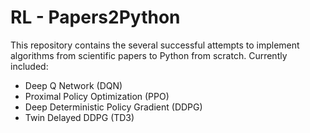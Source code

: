 # RL - Papers2Python

This repository contains the several successful attempts to implement algorithms from scientific papers to Python from scratch. Currently included:
- Deep Q Network (DQN)
- Proximal Policy Optimization (PPO)
- Deep Deterministic Policy Gradient (DDPG)
- Twin Delayed DDPG (TD3)

